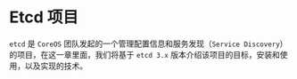 # Etcd 项目

`etcd` 是 `CoreOS` 团队发起的一个管理配置信息和服务发现（`Service Discovery`）的项目，在这一章里面，我们将基于 `etcd 3.x` 版本介绍该项目的目标，安装和使用，以及实现的技术。

